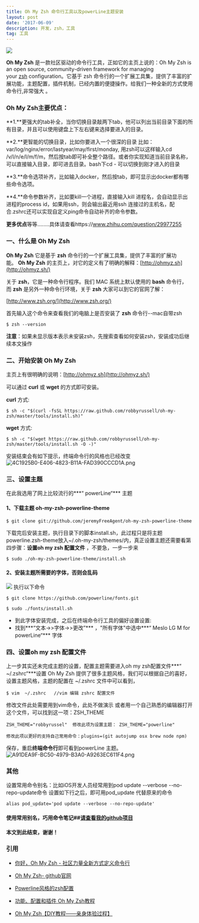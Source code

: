 ```yaml
---
title: Oh My Zsh 命令行工具以及powerLine主题安装
layout: post
date: '2017-06-09'
description: 开发，zsh，工具
tag: 工具
---
```


![](http://upload-images.jianshu.io/upload_images/2702013-39cb4f5cc52d7769.png?imageMogr2/auto-orient/strip%7CimageView2/2/w/1240)

**Oh My Zsh** 是一款社区驱动的命令行工具，正如它的主页上说的：Oh My Zsh is an open source, community-driven framework for managing your [zsh](http://www.zsh.org/) configuration。它基于 zsh 命令行的一个扩展工具集，提供了丰富的扩展功能，主题配置，插件机制，已经内置的便捷操作。给我们一种全新的方式使用命令行,非常强大 。
### **Oh My Zsh主要优点：**
**1.**更强大的tab补全，当你切换目录敲两下tab，他可以列出当前目录下面的所有目录，并且可以使用键盘上下左右键来选择要进入的目录。

**2.**更智能的切换目录，比如你要进入一个很深的目录 比如：var/log/nginx/error/lastyear/may/first/monday, 用zsh可以这样输入cd /v/l/n/e/l/m/f/m，然后按tab即可补全整个路径。或者你实现知道当前目录名称，可以直接输入目录，即可进去目录。bash下cd - 可以切换到刚才进入的目录

**3.**命令选项补齐，比如输入docker，然后按tab，即可显示出docker都有哪些命令选项。

**4.**命令参数补齐，比如要kill一个进程，直接输入kill 进程名，会自动显示出进程的process id，如果用ssh，则会输出最近用ssh 连接过的主机名，配合.zshrc还可以实现自定义ping命令自动补齐的命令参数。

**更多优点**等等........具体请查看https://www.zhihu.com/question/29977255

### 一、什么是 **Oh My Zsh**
**Oh My Zsh** 它是基于 **zsh** 命令行的一个扩展工具集，提供了丰富的扩展功能。 **Oh My Zsh** 的主页上，对它的定义有了明确的解释：[http://ohmyz.sh](http://ohmyz.sh/)

关于 **zsh**，它是一种命令行程序。我们 MAC 系统上默认使用的 **bash** 命令行，而 **zsh** 是另外一种命令行环境，关于 **zsh** 大家可以到它的官网了解：

[http://www.zsh.org/](http://www.zsh.org/)

首先输入这个命令来查看我们的电脑上是否安装了 **zsh** 命令行--mac自带zsh

```
$ zsh --version
```

**注意**：如果未显示版本表示未安装zsh，先搜索查看如何安装zsh，安装成功后继续本文操作

### 二、开始安装 Oh My Zsh

主页上有很明确的说明：[http://ohmyz.sh](http://ohmyz.sh/)

可以通过 **curl** 或 **wget** 的方式即可安装。

**curl** 方式:
```
$ sh -c "$(curl -fsSL https://raw.github.com/robbyrussell/oh-my-zsh/master/tools/install.sh)"
```
**wget** 方式:
```
$ sh -c "$(wget https://raw.github.com/robbyrussell/oh-my-zsh/master/tools/install.sh -O -)"
```

安装结束会有如下提示，终端命令行的风格也已经改变
![4C1925B0-E406-4823-B11A-FAD390CCCD1A.png](http://upload-images.jianshu.io/upload_images/2702013-4def6dd499f16a9e.png?imageMogr2/auto-orient/strip%7CimageView2/2/w/1240)


### 三、设置主题

在此我选用了网上比较流行的***“ powerLine“***  主题

#### 1、下载主题 oh-my-zsh-powerline-theme

```
$ git clone git://github.com/jeremyFreeAgent/oh-my-zsh-powerline-theme 
```

下载完后安装主题，执行目录下的脚本install.sh，此过程只是将主题powerline.zsh-theme放入~/.oh-my-zsh/themes/内，真正设置主题还需要看第四步骤：**设置oh my zsh 配置文件** ，不要急，一步一步来

```
$ sudo ./oh-my-zsh-powerline-theme/install.sh 
```

#### 2、安装主题所需要的字体，否则会乱码

![](http://upload-images.jianshu.io/upload_images/2702013-3ea6ed1b1f76f1f1.jpg?imageMogr2/auto-orient/strip%7CimageView2/2/w/1240)
执行以下命令
```
$ git clone https://github.com/powerline/fonts.git
```
```
$ sudo ./fonts/install.sh
```

- 到此字体安装完成，之后在终端命令行工具的偏好设置设置:
- 找到***“文本->>字体->>更改”***  ，"所有字体"中选中***“ Meslo LG M for powerLine“*** 字体


### 四、设置oh my zsh 配置文件

上一步其实还未完成主题的设置，配置主题需要进入oh my zsh配置文件***“ ~/.zshrc“***设置
Oh My Zsh 提供了很多主题风格，我们可以根据自己的喜好，设置主题风格，主题的配置在 ~/.zshrc 文件中可以看到，
```
$ vim  ~/.zshrc   //vim 编辑 zshrc 配置文件
```
修改文件此处需要用到vim命令，此处不做演示
或者用一个自己熟悉的编辑器打开这个文件，可以找到这一项：ZSH_THEME
```
ZSH_THEME="robbyrussel"  修改此项为设置主题： ZSH_THEME="powerline" 
```
```
修改此项以更好的支持自己常用命令：plugins=(git autojump osx brew node npm)   
```
保存，重启**终端命令行**即可看到powerLine 主题。
![A91DEA9F-BC50-4979-B3A0-A9263EC611F4.png](http://upload-images.jianshu.io/upload_images/2702013-f42567251f53d0a9.png?imageMogr2/auto-orient/strip%7CimageView2/2/w/1240)

### 其他

设置常用命令别名：比如iOS开发人员经常用到pod update --verbose --no-repo-update命令
设置如下行之后，即可用pod_update 代替原来的命令
```
alias pod_update='pod update --verbose --no-repo-update'
```
#### 使用常用别名，巧用命令笔记##[请查看我的github项目](https://github.com/bosong/command_help)
**本文到此结束，谢谢！**

### 引用

*    [  你好，Oh My Zsh - 社区力量全新方式定义命令行 ](#http://www.jianshu.com/p/871ab5cb2b93)
			
*    [Oh My Zsh- github官网](#https://github.com/robbyrussell/oh-my-zsh)

*    [Powerline风格的zsh配置](#http://www.th7.cn/system/mac/201511/141085.shtml)
			

*   [功能、配置和插件 Oh My Zsh教程](#http://blog.csdn.net/a__yes/article/details/50469165)

*   [Oh My Zsh【DIY教程——亲身体验过程】](#http://www.jianshu.com/p/7de00c73a2bb)